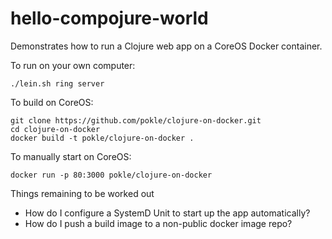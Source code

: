 hello-compojure-world
=====================

Demonstrates how to run a Clojure web app on a CoreOS Docker container.

To run on your own computer:

    ./lein.sh ring server

To build on CoreOS:

	git clone https://github.com/pokle/clojure-on-docker.git
	cd clojure-on-docker
	docker build -t pokle/clojure-on-docker .

To manually start on CoreOS:

	docker run -p 80:3000 pokle/clojure-on-docker

Things remaining to be worked out

- How do I configure a SystemD Unit to start up the app automatically?
- How do I push a build image to a non-public docker image repo?


